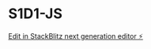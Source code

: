# S1D1-JS

[Edit in StackBlitz next generation editor ⚡️](https://stackblitz.com/~/github.com/berinakbas/S1D1-JS)